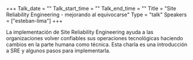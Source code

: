 +++
Talk_date = ""
Talk_start_time = ""
Talk_end_time = ""
Title = "Site Reliability Engineering - mejorando al equivocarse"
Type = "talk"
Speakers = ["esteban-lima"]
+++

La implementación de Site Reliability Engineering  ayuda a las organizaciones volver confiables sus operaciones tecnológicas haciendo cambios en la parte humana como técnica. Esta charla es una introducción  a SRE y algunos pasos para implementarla.
